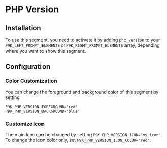 # PHP Version

## Installation

To use this segment, you need to activate it by adding `php_version` to your
`P9K_LEFT_PROMPT_ELEMENTS` or `P9K_RIGHT_PROMPT_ELEMENTS` array, depending
where you want to show this segment.

## Configuration

### Color Customization

You can change the foreground and background color of this segment by setting
```
P9K_PHP_VERSION_FOREGROUND='red'
P9K_PHP_VERSION_BACKGROUND='blue'
```

### Customize Icon

The main Icon can be changed by setting `P9K_PHP_VERSION_ICON="my_icon"`. To change the
icon color only, set `P9K_PHP_VERSION_ICON_COLOR="red"`.